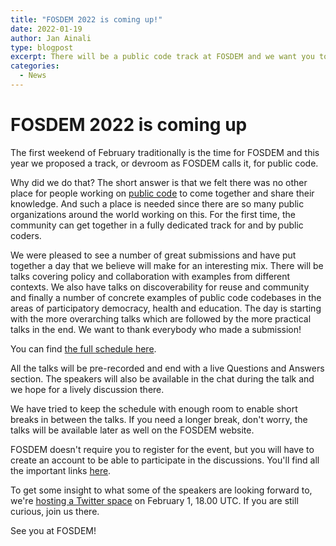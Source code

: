 ```yaml
---
title: "FOSDEM 2022 is coming up!"
date: 2022-01-19
author: Jan Ainali
type: blogpost
excerpt: There will be a public code track at FOSDEM and we want you to come
categories:
  - News
---
```


# FOSDEM 2022 is coming up

The first weekend of February traditionally is the time for FOSDEM and this year we proposed a track, or devroom as FOSDEM calls it, for public code.

Why did we do that?
The short answer is that we felt there was no other place for people working on [public code](https://publiccode.net/background/) to come together and share their knowledge.
And such a place is needed since there are so many public organizations around the world working on this.
For the first time, the community can get together in a fully dedicated track for and by public coders. 

We were pleased to see a number of great submissions and have put together a day that we believe will make for an interesting mix.
There will be talks covering policy and collaboration with examples from different contexts.
We also have talks on discoverability for reuse and community and finally a number of concrete examples of public code codebases in the areas of participatory democracy, health and education.
The day is starting with the more overarching talks which are followed by the more practical talks in the end.
We want to thank everybody who made a submission!

You can find [the full schedule here](https://fosdem.org/2022/schedule/room/dpublic_code/).

All the talks will be pre-recorded and end with a live Questions and Answers section.
The speakers will also be available in the chat during the talk and we hope for a lively discussion there.

We have tried to keep the schedule with enough room to enable short breaks in between the talks.
If you need a longer break, don't worry, the talks will be available later as well on the FOSDEM website.

FOSDEM doesn't require you to register for the event, but you will have to create an account to be able to participate in the discussions.
You'll find all the important links [here](https://fosdem.org/2022/live/).

To get some insight to what some of the speakers are looking forward to, we're [hosting a Twitter space](https://twitter.com/i/spaces/1ypJdEMkmOYxW) on February 1, 18.00 UTC.
If you are still curious, join us there.

See you at FOSDEM!
